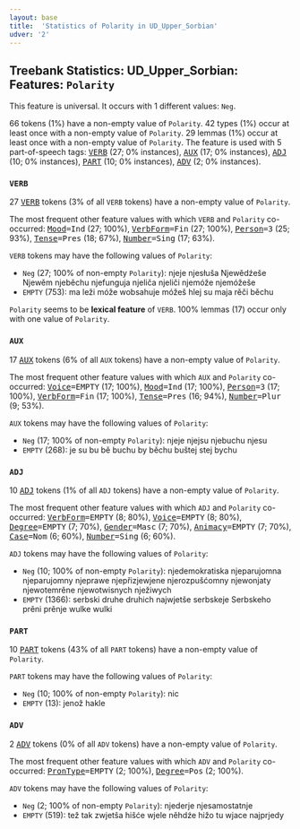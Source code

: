 ```yaml
---
layout: base
title:  'Statistics of Polarity in UD_Upper_Sorbian'
udver: '2'
---
```


## Treebank Statistics: UD_Upper_Sorbian: Features: `Polarity`

This feature is universal.
It occurs with 1 different values: `Neg`.

66 tokens (1%) have a non-empty value of `Polarity`.
42 types (1%) occur at least once with a non-empty value of `Polarity`.
29 lemmas (1%) occur at least once with a non-empty value of `Polarity`.
The feature is used with 5 part-of-speech tags: <tt><a href="hsb-pos-VERB.html">VERB</a></tt> (27; 0% instances), <tt><a href="hsb-pos-AUX.html">AUX</a></tt> (17; 0% instances), <tt><a href="hsb-pos-ADJ.html">ADJ</a></tt> (10; 0% instances), <tt><a href="hsb-pos-PART.html">PART</a></tt> (10; 0% instances), <tt><a href="hsb-pos-ADV.html">ADV</a></tt> (2; 0% instances).

### `VERB`

27 <tt><a href="hsb-pos-VERB.html">VERB</a></tt> tokens (3% of all `VERB` tokens) have a non-empty value of `Polarity`.

The most frequent other feature values with which `VERB` and `Polarity` co-occurred: <tt><a href="hsb-feat-Mood.html">Mood</a></tt><tt>=Ind</tt> (27; 100%), <tt><a href="hsb-feat-VerbForm.html">VerbForm</a></tt><tt>=Fin</tt> (27; 100%), <tt><a href="hsb-feat-Person.html">Person</a></tt><tt>=3</tt> (25; 93%), <tt><a href="hsb-feat-Tense.html">Tense</a></tt><tt>=Pres</tt> (18; 67%), <tt><a href="hsb-feat-Number.html">Number</a></tt><tt>=Sing</tt> (17; 63%).

`VERB` tokens may have the following values of `Polarity`:

* `Neg` (27; 100% of non-empty `Polarity`): njeje njesłuša Njewědźeše Njewěm njeběchu njefunguja njeliča njeliči njemóže njemóžeše
* `EMPTY` (753): ma leži móže wobsahuje móžeš hlej su maja rěči běchu

`Polarity` seems to be **lexical feature** of `VERB`. 100% lemmas (17) occur only with one value of `Polarity`.

### `AUX`

17 <tt><a href="hsb-pos-AUX.html">AUX</a></tt> tokens (6% of all `AUX` tokens) have a non-empty value of `Polarity`.

The most frequent other feature values with which `AUX` and `Polarity` co-occurred: <tt><a href="hsb-feat-Voice.html">Voice</a></tt><tt>=EMPTY</tt> (17; 100%), <tt><a href="hsb-feat-Mood.html">Mood</a></tt><tt>=Ind</tt> (17; 100%), <tt><a href="hsb-feat-Person.html">Person</a></tt><tt>=3</tt> (17; 100%), <tt><a href="hsb-feat-VerbForm.html">VerbForm</a></tt><tt>=Fin</tt> (17; 100%), <tt><a href="hsb-feat-Tense.html">Tense</a></tt><tt>=Pres</tt> (16; 94%), <tt><a href="hsb-feat-Number.html">Number</a></tt><tt>=Plur</tt> (9; 53%).

`AUX` tokens may have the following values of `Polarity`:

* `Neg` (17; 100% of non-empty `Polarity`): njeje njejsu njebuchu njesu
* `EMPTY` (268): je su bu bě buchu by běchu buštej stej bychu

### `ADJ`

10 <tt><a href="hsb-pos-ADJ.html">ADJ</a></tt> tokens (1% of all `ADJ` tokens) have a non-empty value of `Polarity`.

The most frequent other feature values with which `ADJ` and `Polarity` co-occurred: <tt><a href="hsb-feat-VerbForm.html">VerbForm</a></tt><tt>=EMPTY</tt> (8; 80%), <tt><a href="hsb-feat-Voice.html">Voice</a></tt><tt>=EMPTY</tt> (8; 80%), <tt><a href="hsb-feat-Degree.html">Degree</a></tt><tt>=EMPTY</tt> (7; 70%), <tt><a href="hsb-feat-Gender.html">Gender</a></tt><tt>=Masc</tt> (7; 70%), <tt><a href="hsb-feat-Animacy.html">Animacy</a></tt><tt>=EMPTY</tt> (7; 70%), <tt><a href="hsb-feat-Case.html">Case</a></tt><tt>=Nom</tt> (6; 60%), <tt><a href="hsb-feat-Number.html">Number</a></tt><tt>=Sing</tt> (6; 60%).

`ADJ` tokens may have the following values of `Polarity`:

* `Neg` (10; 100% of non-empty `Polarity`): njedemokratiska njeparujomna njeparujomny njeprawe njepřizjewjene njerozpušćomny njewonjaty njewotemrěne njewotwisnych nježiwych
* `EMPTY` (1366): serbski druhe druhich najwjetše serbskeje Serbskeho prěni prěnje wulke wulki

### `PART`

10 <tt><a href="hsb-pos-PART.html">PART</a></tt> tokens (43% of all `PART` tokens) have a non-empty value of `Polarity`.

`PART` tokens may have the following values of `Polarity`:

* `Neg` (10; 100% of non-empty `Polarity`): nic
* `EMPTY` (13): jenož hakle

### `ADV`

2 <tt><a href="hsb-pos-ADV.html">ADV</a></tt> tokens (0% of all `ADV` tokens) have a non-empty value of `Polarity`.

The most frequent other feature values with which `ADV` and `Polarity` co-occurred: <tt><a href="hsb-feat-PronType.html">PronType</a></tt><tt>=EMPTY</tt> (2; 100%), <tt><a href="hsb-feat-Degree.html">Degree</a></tt><tt>=Pos</tt> (2; 100%).

`ADV` tokens may have the following values of `Polarity`:

* `Neg` (2; 100% of non-empty `Polarity`): njederje njesamostatnje
* `EMPTY` (519): tež tak zwjetša hišće wjele něhdźe hižo tu wjace najprjedy

